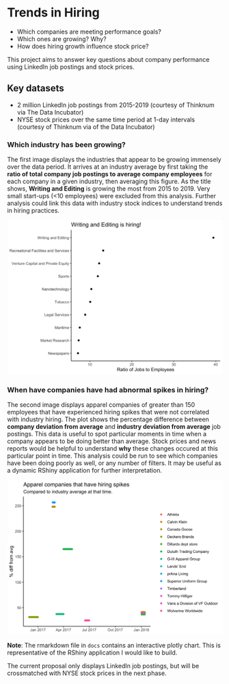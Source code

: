 # Trends in Hiring

+ Which companies are meeting performance goals? 
+ Which ones are growing? Why? 
+ How does hiring growth influence stock price?

This project aims to answer key questions about company performance using LinkedIn job postings and stock prices.

## Key datasets

  + 2 million LinkedIn job postings from 2015-2019 (courtesy of Thinknum via The Data Incubator)
  + NYSE stock prices over the same time period at 1-day intervals (courtesy of Thinknum via of the Data Incubator)

### Which industry has been growing?

The first image displays the industries that appear to be growing immensely over the data period. It arrives at an industry average by first taking the **ratio of total company job postings to average company employees** for each company in a given industry, then averaging this figure. As the title shows, **Writing and Editing** is growing the most from 2015 to 2019. Very small start-ups (<10 employees) were excluded from this analysis. Further analysis could link this data with industry stock indices to understand trends in hiring practices.

![](docs/images/industry_hiring.png)

### When have companies have had abnormal spikes in hiring?

The second image displays apparel companies of greater than 150 employees that have experienced hiring spikes that were not correlated with industry hiring. The plot shows the percentage difference between **company deviation from average** and **industry deviation from average** job postings. This data is useful to spot particular moments in time when a company appears to be doing better than average. Stock prices and news reports would be helpful to understand **why** these changes occured at this particular point in time. This analysis could be run to see which companies have been doing poorly as well, or any number of filters. It may be useful as a dynamic RShiny application for further interpretation.

![](docs/images/apparel_companies.png)

**Note**: The rmarkdown file in `docs` contains an interactive plotly chart. This is representative of the RShiny application I would like to build.

The current proposal only displays LinkedIn job postings, but will be crossmatched with NYSE stock prices in the next phase.
